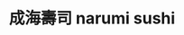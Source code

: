 ---
title: "成海壽司 narumi sushi"
description: "成海壽司 narumi sushi"
layout: shop
keywords:
  - 美食競賽
  - 台灣美食
  - 美食精選
datePublished: "2025-06-30"
dateModified: "2025-07-02"
city: "台北市"
district: "大安區"
address: "台北市大安區仁愛路四段300巷29號1樓"
phone: "0900638988"
geo: "25.035542560578616, 121.55454166935762"
google_map: "https://maps.app.goo.gl/s4qWkS9F7jwi4RDS6"
footinder: "https://footinder.com.tw/%E5%8F%B0%E5%8C%97%E5%B8%82%E5%A4%A7%E5%AE%89%E5%8D%80/110871/"
official: "https://www.facebook.com/p/%E6%88%90%E6%B5%B7-%E5%AF%BF%E5%8F%B8-100063713755433/"
award:
  - name: "500盤"
    year: "2024"
    entries:
      - dishes:
          - "台式炒米粉"
          - "烏魚子"

---